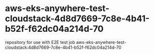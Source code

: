# aws-eks-anywhere-test-cloudstack-4d8d7669-7c8e-4b41-b52f-f62dc04a214d-70
repository for use with E2E test job aws-eks-anywhere-test-cloudstack:4d8d7669-7c8e-4b41-b52f-f62dc04a214d-70
